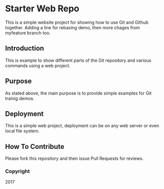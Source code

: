 # Starter Web Repo

This is a simple website project for showing how to use Git and Github together.
Adding a line for rebasing demo, then more chages from myfeature branch too.

## Introduction

This is example to show different parts of the Git repository and various commands using a web project.

## Purpose

As stated above, the main purpose is to provide simple examples for Git trainig demos.

## Deployment

This is a simple web project, deployment can be on any web server or even local file system.


## How To Contribute

Please fork this repository and then issue Pull Requests for reviews.


### Copyright

2017


